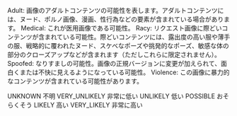 Adult: 画像のアダルトコンテンツの可能性を表します。アダルトコンテンツには、ヌード、ポルノ画像、漫画、性行為などの要素が含まれている場合があります。
Medical: これが医用画像である可能性。
Racy: リクエスト画像に際どいコンテンツが含まれている可能性。際どいコンテンツには、露出度の高い服や薄手の服、戦略的に覆われたヌード、スケベなポーズや挑発的なポーズ、敏感な体の部分のクローズアップなどが含まれます（ただしこれらに限定されません）。
Spoofed: なりすましの可能性。画像の正規バージョンに変更が加えられて、面白くまたは不快に見えるようになっている可能性。
Violence: この画像に暴力的なコンテンツが含まれている可能性があります。

UNKNOWN 不明
VERY_UNLIKELY 非常に低い
UNLIKELY 低い
POSSIBLE おそらくそう
LIKELY 高い
VERY_LIKELY 非常に高い
